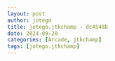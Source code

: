 ```yaml
---
layout: post
author: jotego
title: jotego.jtkchamp - dc4548b
date: 2024-09-20
categories: [Arcade, jtkchamp]
tags: [jotego.jtkchamp]
---
```



